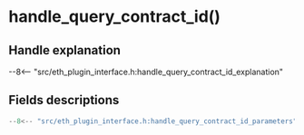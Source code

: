 # handle_query_contract_id()

## Handle explanation

--8<-- "src/eth_plugin_interface.h:handle_query_contract_id_explanation"

## Fields descriptions

```c
--8<-- "src/eth_plugin_interface.h:handle_query_contract_id_parameters"
```
